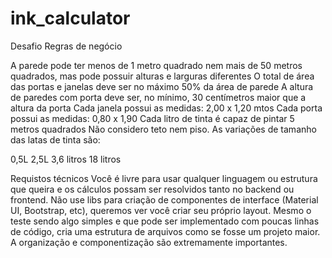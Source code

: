 # ink_calculator

Desafio
Regras de negócio

A parede pode ter menos de 1 metro quadrado nem mais de 50 metros quadrados, mas pode possuir alturas e larguras diferentes
O total de área das portas e janelas deve ser no máximo 50% da área de parede
A altura de paredes com porta deve ser, no mínimo, 30 centímetros maior que a altura da porta
Cada janela possui as medidas: 2,00 x 1,20 mtos
Cada porta possui as medidas: 0,80 x 1,90
Cada litro de tinta é capaz de pintar 5 metros quadrados
Não considero teto nem piso.
As variações de tamanho das latas de tinta são:

0,5L
2,5L
3,6 litros
18 litros

Requistos técnicos
Você é livre para usar qualquer linguagem ou estrutura que queira e os cálculos possam ser resolvidos tanto no backend ou frontend. Não use libs para criação de componentes de interface (Material UI, Bootstrap, etc), queremos ver você criar seu próprio layout.
Mesmo o teste sendo algo simples e que pode ser implementado com poucas linhas de código, cria uma estrutura de arquivos como se fosse um projeto maior. A organização e componentização são extremamente importantes.
